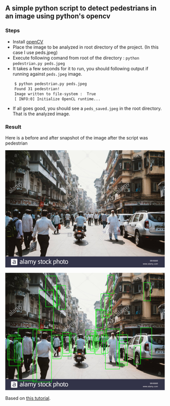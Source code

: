 ## A simple python script to detect pedestrians in an image using python's opencv

### Steps

* Install [openCV](https://docs.opencv.org/3.0-beta/doc/py_tutorials/py_setup/py_setup_in_windows/py_setup_in_windows.html)
* Place the image to be analyzed in root directory of the project. (In this case I use peds.jpeg)
* Execute following comand from root of the directory : `python pedestrian.py peds.jpeg`
* It takes a few seconds for it to run, you should following output if running against `peds.jpeg` image.

```
    $ python pedestrian.py peds.jpeg
    Found 31 pedestrian!
    Image written to file-system :  True
    [ INFO:0] Initialize OpenCL runtime...
```

* If all goes good, you should see a `peds_saved.jpeg` in the root directory. That is the analyzed image.

### Result

Here is a before and after snapshot of the image after the script was pedestrian

![Before](peds.jpeg)

![After](peds_saved.jpg)

Based on [this tutorial](https://medium.com/analytics-vidhya/getting-started-with-image-processing-using-python-c027fbdd4608).
